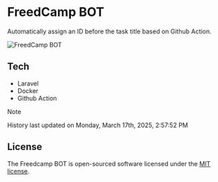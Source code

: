 # FreedCamp BOT

Automatically assign an ID before the task title based on Github Action.

![FreedCamp BOT](https://repository-images.githubusercontent.com/737932867/7d34798b-2680-471c-b089-a78a718d3d6a)

## Tech

- Laravel
- Docker
- Github Action

> [!NOTE]  
> History last updated on Monday, March 17th, 2025, 2:57:52 PM

## License

The Freedcamp BOT is open-sourced software licensed under the [MIT license](https://opensource.org/licenses/MIT).
